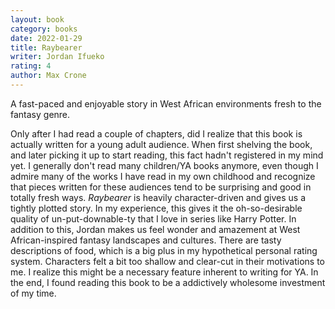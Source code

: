 ```yaml
---
layout: book
category: books
date: 2022-01-29
title: Raybearer
writer: Jordan Ifueko
rating: 4
author: Max Crone
---
```


A fast-paced and enjoyable story in West African environments fresh to the fantasy genre.

Only after I had read a couple of chapters, did I realize that this book is actually written for a young adult audience. When first shelving the book, and later picking it up to start reading, this fact hadn't registered in my mind yet. I generally don't read many children/YA books anymore, even though I admire many of the works I have read in my own childhood and recognize that pieces written for these audiences tend to be surprising and good in totally fresh ways. *Raybearer* is heavily character-driven and gives us a tightly plotted story. In my experience, this gives it the oh-so-desirable quality of un-put-downable-ty that I love in series like Harry Potter. In addition to this, Jordan makes us feel wonder and amazement at West African-inspired fantasy landscapes and cultures. There are tasty descriptions of food, which is a big plus in my hypothetical personal rating system. Characters felt a bit too shallow and clear-cut in their motivations to me. I realize this might be a necessary feature inherent to writing for YA. In the end, I found reading this book to be a addictively wholesome investment of my time.
